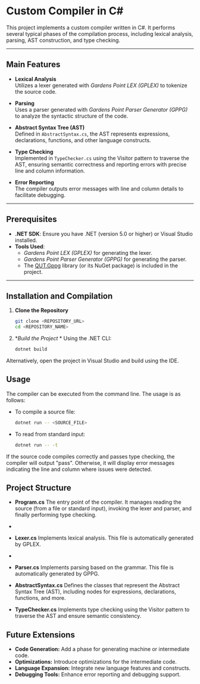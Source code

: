 # Custom Compiler in C#

This project implements a custom compiler written in C#. It performs several typical phases of the compilation process, including lexical analysis, parsing, AST construction, and type checking.

---

## Main Features

- **Lexical Analysis**  
  Utilizes a lexer generated with *Gardens Point LEX (GPLEX)* to tokenize the source code.

- **Parsing**  
  Uses a parser generated with *Gardens Point Parser Generator (GPPG)* to analyze the syntactic structure of the code.

- **Abstract Syntax Tree (AST)**  
  Defined in `AbstractSyntax.cs`, the AST represents expressions, declarations, functions, and other language constructs.

- **Type Checking**  
  Implemented in `TypeChecker.cs` using the Visitor pattern to traverse the AST, ensuring semantic correctness and reporting errors with precise line and column information.

- **Error Reporting**  
  The compiler outputs error messages with line and column details to facilitate debugging.

---

## Prerequisites

- **.NET SDK**: Ensure you have .NET (version 5.0 or higher) or Visual Studio installed.
- **Tools Used**:  
  - *Gardens Point LEX (GPLEX)* for generating the lexer.
  - *Gardens Point Parser Generator (GPPG)* for generating the parser.
  - The [QUT.Gppg](https://github.com/QutEcoacoustics/Qut.Gppg) library (or its NuGet package) is included in the project.

---

## Installation and Compilation

1. **Clone the Repository**  
   ```bash
   git clone <REPOSITORY_URL>
   cd <REPOSITORY_NAME>

2. **Build the Project*				*
Using the .NET CLI:
   ```bash
   dotnet build
Alternatively, open the project in Visual Studio and build using the IDE.

## Usage

The compiler can be executed from the command line. The usage is as follows:
- To compile a source file:
  ```bash
  dotnet run -- <SOURCE_FILE>
- To read from standard input:
  ```bash
  dotnet run -- -t
If the source code compiles correctly and passes type checking, the compiler will output "pass". Otherwise, it will display error messages indicating the line and column where issues were detected.

## Project Structure

- **Program.cs**
The entry point of the compiler. It manages reading the source (from a file or standard input), invoking the lexer and parser, and finally performing type checking.
- 
- **Lexer.cs**
Implements lexical analysis. This file is automatically generated by GPLEX.
- 
- **Parser.cs**
Implements parsing based on the grammar. This file is automatically generated by GPPG.

- **AbstractSyntax.cs**
Defines the classes that represent the Abstract Syntax Tree (AST), including nodes for expressions, declarations, functions, and more.

- **TypeChecker.cs**
Implements type checking using the Visitor pattern to traverse the AST and ensure semantic consistency.

## Future Extensions

- **Code Generation:** Add a phase for generating machine or intermediate code.
- **Optimizations:** Introduce optimizations for the intermediate code.
- **Language Expansion:** Integrate new language features and constructs.
- **Debugging Tools:** Enhance error reporting and debugging support.
